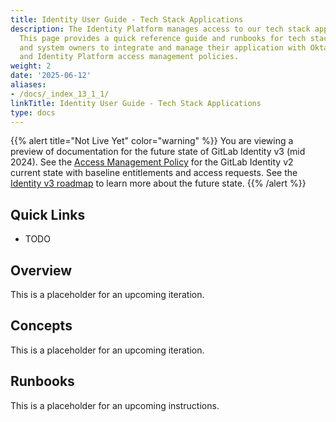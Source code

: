 ```yaml
---
title: Identity User Guide - Tech Stack Applications
description: The Identity Platform manages access to our tech stack applications.
  This page provides a quick reference guide and runbooks for tech stack application
  and system owners to integrate and manage their application with Okta authentication
  and Identity Platform access management policies.
weight: 2
date: '2025-06-12'
aliases:
- /docs/_index_13_1_1/
linkTitle: Identity User Guide - Tech Stack Applications
type: docs
---
```


{{% alert title="Not Live Yet" color="warning" %}}
You are viewing a preview of documentation for the future state of GitLab Identity v3 (mid 2024). See the <a href="/handbook/security/access-management-policy">Access Management Policy</a> for the GitLab Identity v2 current state with baseline entitlements and access requests. See the <a href="/handbook/security/identity/roadmap">Identity v3 roadmap</a> to learn more about the future state.
{{% /alert %}}

## Quick Links

- TODO

## Overview

This is a placeholder for an upcoming iteration.

## Concepts

This is a placeholder for an upcoming iteration.

## Runbooks

This is a placeholder for an upcoming instructions.

